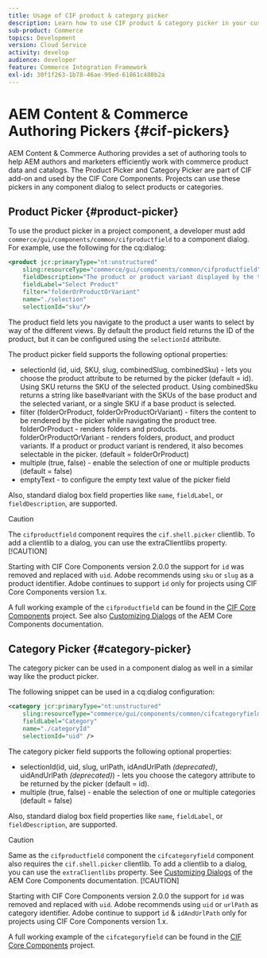 ```yaml
---
title: Usage of CIF product & category picker
description: Learn how to use CIF product & category picker in your customer commerce components to support authors and marketers to efficiently work with commerce product and catalog data.
sub-product: Commerce
topics: Development
version: Cloud Service
activity: develop
audience: developer
feature: Commerce Integration Framework
exl-id: 30f1f263-1b78-46ae-99ed-61861c488b2a
---
```

# AEM Content & Commerce Authoring Pickers {#cif-pickers}

AEM Content & Commerce Authoring provides a set of authoring tools to help AEM authors and marketers efficiently work with commerce product data and catalogs. The Product Picker and Category Picker are part of CIF add-on and used by the CIF Core Components. Projects can use these pickers in any component dialog to select products or categories.

## Product Picker {#product-picker}

To use the product picker in a project component, a developer must add `commerce/gui/components/common/cifproductfield` to a component dialog. For example, use the following for the cq:dialog:

```xml
<product jcr:primaryType="nt:unstructured"
    sling:resourceType="commerce/gui/components/common/cifproductfield"
    fieldDescription="The product or product variant displayed by the teaser"
    fieldLabel="Select Product"
    filter="folderOrProductOrVariant"
    name="./selection"
    selectionId="sku"/>
```

The product field lets you navigate to the product a user wants to select by way of the different views. By default the product field returns the ID of the product, but it can be configured using the `selectionId` attribute.

The product picker field supports the following optional properties:

- selectionId (id, uid, SKU, slug, combinedSlug, combinedSku) - lets you choose the product attribute to be returned by the picker (default = id). Using SKU returns the SKU of the selected product. Using combinedSku returns a string like base#variant with the SKUs of the base product and the selected variant, or a single SKU if a base product is selected.
- filter (folderOrProduct, folderOrProductOrVariant) - filters the content to be rendered by the picker while navigating the product tree. folderOrProduct - renders folders and products. folderOrProductOrVariant - renders folders, product, and product variants. If a product or product variant is rendered, it also becomes selectable in the picker. (default = folderOrProduct)
- multiple (true, false) - enable the selection of one or multiple products (default = false)
- emptyText - to configure the empty text value of the picker field

Also, standard dialog box field properties like `name`, `fieldLabel`, or `fieldDescription`, are supported.

>[!CAUTION]
>
>The `cifproductfield` component requires the `cif.shell.picker` clientlib. To add a clientlib to a dialog, you can use the extraClientlibs property.
>[!CAUTION]
>
>Starting with CIF Core Components version 2.0.0 the support for `id` was removed and replaced with `uid`. Adobe recommends using `sku` or `slug` as a product identifier. Adobe continues to support `id` only for projects using CIF Core Components version 1.x.

A full working example of the `cifproductfield` can be found in the [CIF Core Components](https://github.com/adobe/aem-core-cif-components/blob/master/ui.apps/src/main/content/jcr_root/apps/core/cif/components/commerce/productteaser/v1/productteaser/_cq_dialog/.content.xml) project. See also [Customizing Dialogs](https://experienceleague.adobe.com/docs/experience-manager-core-components/using/developing/customizing.html?lang=en#customizing-dialogs) of the AEM Core Components documentation.

## Category Picker {#category-picker}

The category picker can be used in a component dialog as well in a similar way like the product picker.

The following snippet can be used in a cq:dialog configuration:

```xml
<category jcr:primaryType="nt:unstructured" 
    sling:resourceType="commerce/gui/components/common/cifcategoryfield" 
    fieldLabel="Category" 
    name="./categoryId" 
    selectionId="uid" />
```

The category picker field supports the following optional properties:

- selectionId(id, uid, slug, urlPath, idAndUrlPath _(deprecated)_, uidAndUrlPath _(deprecated)_) - lets you choose the category attribute to be returned by the picker (default = id).
- multiple (true, false) - enable the selection of one or multiple categories (default = false)

Also, standard dialog box field properties like `name`, `fieldLabel`, or `fieldDescription`, are supported.

>[!CAUTION]
>
>Same as the `cifproductfield` component the `cifcategoryfield` component also requires the `cif.shell.picker` clientlib. To add a clientlib to a dialog, you can use the `extraClientlibs` property. See [Customizing Dialogs](https://experienceleague.adobe.com/docs/experience-manager-core-components/using/developing/customizing.html?lang=en#customizing-dialogs) of the AEM Core Components documentation.
>[!CAUTION]
>
>Starting with CIF Core Components version 2.0.0 the support for `id` was removed and replaced with `uid`. Adobe recommends using `uid` or `urlPath` as category identifier. Adobe continue to support `id` & `idAndUrlPath` only for projects using CIF Core Components version 1.x.

A full working example of the `cifcategoryfield` can be found in the [CIF Core Components](https://github.com/adobe/aem-core-cif-components/blob/master/ui.apps/src/main/content/jcr_root/apps/core/cif/components/commerce/featuredcategorylist/v1/featuredcategorylist/_cq_dialog/.content.xml) project.
